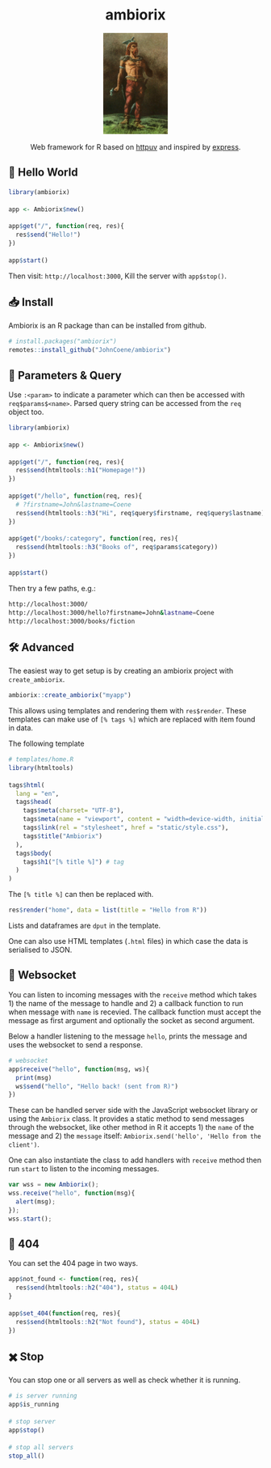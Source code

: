 <div align="center">

# ambiorix

<img src="man/figures/ambiorix.png" height = "200px"/>

<!-- badges: start -->
<!-- badges: end -->

Web framework for R based on [httpuv](https://github.com/rstudio/httpuv) and inspired by [express](https://github.com/expressjs/express).

</div>


## :wave: Hello World

``` r
library(ambiorix)

app <- Ambiorix$new()

app$get("/", function(req, res){
  res$send("Hello!")
})

app$start()
```

Then visit: `http://localhost:3000`, Kill the server with `app$stop()`.

## :inbox_tray: Install

Ambiorix is an R package than can be installed from github.

```r
# install.packages("ambiorix")
remotes::install_github("JohnCoene/ambiorix")
```

## :bookmark_tabs: Parameters & Query

Use `:<param>` to indicate a parameter which can then be accessed with `req$params$<name>`. Parsed query string can be accessed from the `req` object too.

``` r
library(ambiorix)

app <- Ambiorix$new()

app$get("/", function(req, res){
  res$send(htmltools::h1("Homepage!"))
})

app$get("/hello", function(req, res){
  # ?firstname=John&lastname=Coene
  res$send(htmltools::h3("Hi", req$query$firstname, req$query$lastname))
})

app$get("/books/:category", function(req, res){
  res$send(htmltools::h3("Books of", req$params$category))
})

app$start()
```

Then try a few paths, e.g.:

```bash
http://localhost:3000/
http://localhost:3000/hello?firstname=John&lastname=Coene
http://localhost:3000/books/fiction
```

## :hammer_and_wrench: Advanced

The easiest way to get setup is by creating an ambiorix project with `create_ambiorix`. 

```r
ambiorix::create_ambiorix("myapp")
```

This allows using templates and rendering them with `res$render`. These templates can make use of `[% tags %]` which are replaced with item found in data.

The following template

```r
# templates/home.R
library(htmltools)

tags$html(
  lang = "en",
  tags$head(
    tags$meta(charset= "UTF-8"),
    tags$meta(name = "viewport", content = "width=device-width, initial-scale=1.0"),
    tags$link(rel = "stylesheet", href = "static/style.css"),
    tags$title("Ambiorix")
  ),
  tags$body(
    tags$h1("[% title %]") # tag
  )
)

```

The `[% title %]` can then be replaced with.

```r
res$render("home", data = list(title = "Hello from R"))
```

Lists and dataframes are `dput` in the template.

One can also use HTML templates (`.html` files) in which case the data is serialised to JSON.

## :electric_plug: Websocket

You can listen to incoming messages with the `receive` method which takes 1) the name of the message to handle and 2) a callback function to run when message with `name` is recevied. The callback function must accept the message as first argument and optionally the socket as second argument.

Below a handler listening to the message `hello`, prints the message and uses the websocket to send a response.

```r
# websocket 
app$receive("hello", function(msg, ws){
  print(msg)
  ws$send("hello", "Hello back! (sent from R)")
})
```

These can be handled server side with the JavaScript websocket library or using the `Ambiorix` class. It provides a static method to send messages through the websocket, like other method in R it accepts 1) the `name` of the message and 2) the `message` itself: `Ambiorix.send('hello', 'Hello from the client')`.

One can also instantiate the class to add handlers with `receive` method then run `start` to listen to the incoming messages.

```js
var wss = new Ambiorix();
wss.receive("hello", function(msg){
  alert(msg);
});
wss.start();
```

## :mag_right: 404

You can set the 404 page in two ways.

```r
app$not_found <- function(req, res){
  res$send(htmltools::h2("404"), status = 404L)
}

app$set_404(function(req, res){
  res$send(htmltools::h2("Not found"), status = 404L)
})
```

## :heavy_multiplication_x: Stop

You can stop one or all servers as well as check whether it is running.

```r
# is server running
app$is_running

# stop server
app$stop()

# stop all servers
stop_all()
```
